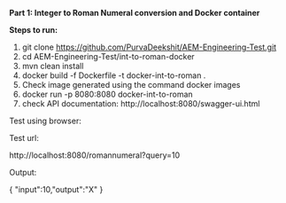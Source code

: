**Part 1: Integer to Roman Numeral conversion and Docker container**

**Steps to run:**

1) git clone https://github.com/PurvaDeekshit/AEM-Engineering-Test.git
2) cd AEM-Engineering-Test/int-to-roman-docker
3) mvn clean install
4) docker build -f Dockerfile -t docker-int-to-roman .
5) Check image generated using the command docker images
6) docker run -p 8080:8080 docker-int-to-roman
7) check API documentation: http://localhost:8080/swagger-ui.html

Test using browser:

Test url:

http://localhost:8080/romannumeral?query=10

Output:

{
"input":10,"output":"X"
}
